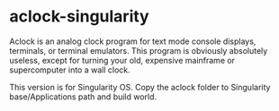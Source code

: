 # aclock-singularity
Aclock is an analog clock program for text mode console displays, terminals, or terminal emulators. This program is obviously absolutely useless, except for turning your old, expensive mainframe or supercomputer into a wall clock.

This version is for Singularity OS.
Copy the aclock folder to Singularity base/Applications path and build world.

